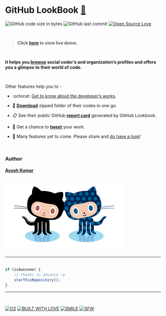 # GitHub LookBook  [:mag_right:](https://vinitshahdeo.github.io/GitHubLookBook/)

![GitHub code size in bytes](https://img.shields.io/github/languages/code-size/Ayush7614/GitBook?logo=github) ![GitHub last commit](https://img.shields.io/github/last-commit/Ayush7614/GitBook?logo=github) [![Open Source Love](https://badges.frapsoft.com/os/v2/open-source.svg?v=103)](https://github.com/Ayush7614)

<br>


> **Click [here](https://vinitshahdeo.github.io/GitHubLookBook/) to view live demo.**

<br>

**It helps you [browse](https://vinitshahdeo.github.io/GitHubLookBook/) social coder’s and organization’s profiles and offers you a glimpse to their world of code.**

<br>

Other features help you to -

- :octocat: [Get to know about the developer’s works](https://vinitshahdeo.github.io/GitHubLookBook/).
 
- :file_folder: **[Download](https://vinitshahdeo.github.io/GitHubLookBook/)** zipped folder of their codes in one go.
 
- :clipboard: See their public GitHub **[report card](https://vinitshahdeo.github.io/GitHubLookBook/)** generated by GitHub Lookbook.
 
- :rocket: Get a chance to **[tweet](https://vinitshahdeo.github.io/GitHubLookBook/)** your work.
 
- :construction: Many features yet to come. Please share and [do have a look](https://vinitshahdeo.github.io/GitHubLookBook/)!

<br>

### Author


#### [Ayush Kumar](https://www.linkedin.com/in/ayush-kumar-%F0%9F%87%AE%F0%9F%87%B3-984443191/)


[![octocat](./demo/forkit.gif)](https://vinitshahdeo.github.io/GitHubLookBook/)

---------

```javascript

if (isAwesome) {
    // thanks in advance :p
    starThisRepository();
}

```

-----------

<br>

[![O2](https://forthebadge.com/images/badges/powered-by-oxygen.svg)](https://github.com/Ayush7614) [![BUILT WITH LOVE](https://forthebadge.com/images/badges/built-with-love.svg)](https://github.com/Ayush7614)  [![SMILE](https://forthebadge.com/images/badges/makes-people-smile.svg)](https://github.com/Ayush7614) [![SFW](https://forthebadge.com/images/badges/kinda-sfw.svg)](https://github.com/Ayush7614)

